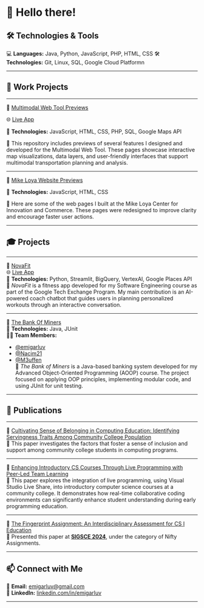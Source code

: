 # 👋 Hello there!

## 🛠 Technologies & Tools  
💻 **Languages:** Java, Python, JavaScript, PHP, HTML, CSS
🛠 **Technologies:** Git, Linux, SQL, Google Cloud Platformn

---

## 👷 **Work Projects**
---
🔗 [Multimodal Web Tool Previews](https://github.com/emigarluv/multimodal-web-tool-previews)  

🌐 [Live App](https://myctis.utep.edu/mpo/mwt/)

📌 **Technologies:** JavaScript, HTML, CSS, PHP, SQL, Google Maps API  

📖 This repository includes previews of several features I designed and developed for the Multimodal Web Tool. These pages showcase interactive map visualizations, data layers, and user-friendly interfaces that support multimodal transportation planning and analysis.

---

🔗 [Mike Loya Website Previews](https://github.com/emigarluv/mlcic-web-previews)  

📌 **Technologies:** JavaScript, HTML, CSS

📖 Here are some of the web pages I built at the Mike Loya Center for Innovation and Commerce. These pages were redesigned to improve clarity and encourage faster user actions.

---

## 🎓 **Projects**
---
🔗 [NovaFit](https://github.com/emigarluv/nova-fit-techx-2025)  
🌐 [Live App](https://my-ai-shoe-starter-e2-149925411217.us-central1.run.app)  
📌 **Technologies:** Python, Streamlit, BigQuery, VertexAI, Google Places API  
📖 *NovaFit* is a fitness app developed for my Software Engineering course as part of the Google Tech Exchange Program. My main contribution is an AI-powered coach chatbot that guides users in planning personalized workouts through an interactive conversation.

---

🔗 [The Bank Of Miners](https://github.com/Nacim21/TheBankOfMiners)  
📌 **Technologies:** Java, JUnit  
🧑‍💻 **Team Members:**  
- [@emigarluv](https://github.com/emigarluv)  
- [@Nacim21](https://github.com/Nacim21)  
- [@M3uffen](https://github.com/M3uffen)  
📖 *The Bank of Miners* is a Java-based banking system developed for my Advanced Object-Oriented Programming (AOOP) course. The project focused on applying OOP principles, implementing modular code, and using JUnit for unit testing.
---


## 📝 **Publications**
---

📄 [Cultivating Sense of Belonging in Computing Education: Identifying Servingness Traits Among Community College Population](https://dl.acm.org/doi/10.1145/3641555.3705157)  
📖 This paper investigates the factors that foster a sense of inclusion and support among community college students in computing programs.

---

📄 [Enhancing Introductory CS Courses Through Live Programming with Peer-Led Team Learning](https://dl.acm.org/doi/10.1145/3626253.3635333)  
📖 This paper explores the integration of live programming, using Visual Studio Live Share, into introductory computer science courses at a community college. It demonstrates how real-time collaborative coding environments can significantly enhance student understanding during early programming education. 

---
📄 [The Fingerprint Assignment: An Interdisciplinary Assessment for CS I Education](https://dl.acm.org/doi/10.1145/3626253.3635333)  
📖 Presented this paper at [**SIGSCE 2024**](https://sigcse2024.sigcse.org/details/sigcse-ts-2024-nifty-assignments/3/The-Fingerprint-Assignment-An-Interdisciplinary-Assessment-for-CS-I-Education), under the category of Nifty Assignments.

---

## 📫 Connect with Me
📧 **Email:** [emigarluv@gmail.com](mailto:emigarluv@gmail.com)  
💼 **LinkedIn:** [linkedin.com/in/emigarluv](https://www.linkedin.com/in/emigarluv/)  

---



